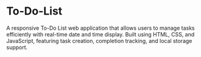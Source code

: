 # To-Do-List
A responsive To-Do List web application that allows users to manage tasks efficiently with real-time date and time display. Built using HTML, CSS, and JavaScript, featuring task creation, completion tracking, and local storage support.
